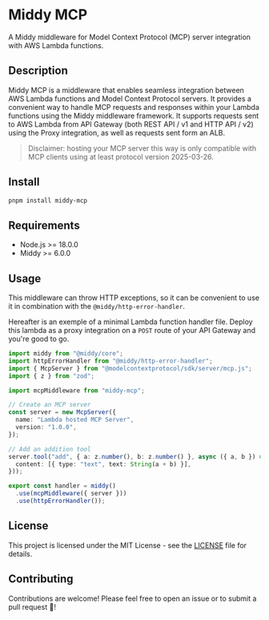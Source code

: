 # Middy MCP

A Middy middleware for Model Context Protocol (MCP) server integration with AWS Lambda functions.

## Description

Middy MCP is a middleware that enables seamless integration between AWS Lambda functions and Model Context Protocol servers. It provides a convenient way to handle MCP requests and responses within your Lambda functions using the Middy middleware framework. It supports requests sent to AWS Lambda from API Gateway (both REST API / v1 and HTTP API / v2) using the Proxy integration, as well as requests sent form an ALB.

> Disclaimer: hosting your MCP server this way is only compatible with MCP clients using at least protocol version 2025-03-26.

## Install

```bash
pnpm install middy-mcp
```

## Requirements

- Node.js >= 18.0.0
- Middy >= 6.0.0

## Usage

This middleware can throw HTTP exceptions, so it can be convenient to use it in combination with the `@middy/http-error-handler`.

Hereafter is an exemple of a minimal Lambda function handler file. Deploy this lambda as a proxy integration on a `POST` route of your API Gateway and you're good to go.

```typescript
import middy from "@middy/core";
import httpErrorHandler from "@middy/http-error-handler";
import { McpServer } from "@modelcontextprotocol/sdk/server/mcp.js";
import { z } from "zod";

import mcpMiddleware from "middy-mcp";

// Create an MCP server
const server = new McpServer({
  name: "Lambda hosted MCP Server",
  version: "1.0.0",
});

// Add an addition tool
server.tool("add", { a: z.number(), b: z.number() }, async ({ a, b }) => ({
  content: [{ type: "text", text: String(a + b) }],
}));

export const handler = middy()
  .use(mcpMiddleware({ server }))
  .use(httpErrorHandler());
```

## License

This project is licensed under the MIT License - see the [LICENSE](LICENSE) file for details.

## Contributing

Contributions are welcome! Please feel free to open an issue or to submit a pull request 🚀!
